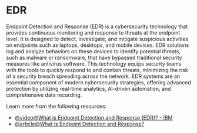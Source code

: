 # EDR

Endpoint Detection and Response (EDR) is a cybersecurity technology that provides continuous monitoring and response to threats at the endpoint level. It is designed to detect, investigate, and mitigate suspicious activities on endpoints such as laptops, desktops, and mobile devices. EDR solutions log and analyze behaviors on these devices to identify potential threats, such as malware or ransomware, that have bypassed traditional security measures like antivirus software. This technology equips security teams with the tools to quickly respond to and contain threats, minimizing the risk of a security breach spreading across the network. EDR systems are an essential component of modern cybersecurity strategies, offering advanced protection by utilizing real-time analytics, AI-driven automation, and comprehensive data recording.

Learn more from the following resources:

- [@video@What is Endpoint Detection and Response (EDR)? - IBM](https://www.youtube.com/watch?v=55GaIolVVqI)
- [@article@What is Endpoint Detection and Response?](https://www.crowdstrike.com/cybersecurity-101/endpoint-security/endpoint-detection-and-response-edr/)
